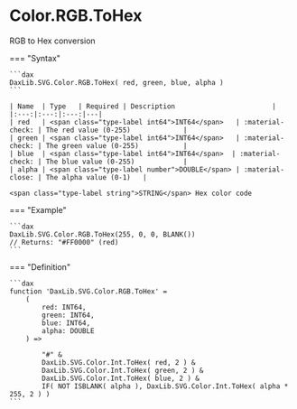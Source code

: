 # Color.RGB.ToHex

RGB to Hex conversion

=== "Syntax"

    ```dax
    DaxLib.SVG.Color.RGB.ToHex( red, green, blue, alpha )
    ```

    | Name  | Type   | Required | Description                        |
    |:---:|:---:|:---:|---|
    | red   | <span class="type-label int64">INT64</span>   | :material-check: | The red value (0-255)             |
    | green | <span class="type-label int64">INT64</span>   | :material-check: | The green value (0-255)           |
    | blue  | <span class="type-label int64">INT64</span>  | :material-check: | The blue value (0-255)            |
    | alpha | <span class="type-label number">DOUBLE</span> | :material-close: | The alpha value (0-1)   |

    <span class="type-label string">STRING</span> Hex color code

=== "Example"

    ```dax
    DaxLib.SVG.Color.RGB.ToHex(255, 0, 0, BLANK())
    // Returns: "#FF0000" (red)
    ```

=== "Definition"

    ```dax
    function 'DaxLib.SVG.Color.RGB.ToHex' =
        (
            red: INT64,
            green: INT64,
            blue: INT64,
            alpha: DOUBLE
        ) =>
        
            "#" &
            DaxLib.SVG.Color.Int.ToHex( red, 2 ) &
            DaxLib.SVG.Color.Int.ToHex( green, 2 ) &
            DaxLib.SVG.Color.Int.ToHex( blue, 2 ) &
            IF( NOT ISBLANK( alpha ), DaxLib.SVG.Color.Int.ToHex( alpha * 255, 2 ) )
    ```